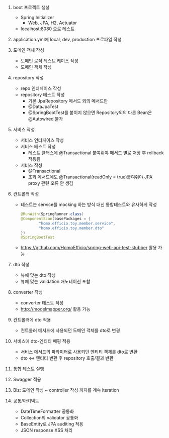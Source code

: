 1. boot 프로젝트 생성
    - Spring Initializer
        - Web, JPA, H2, Actuator
    - localhost:8080 으로 테스트
1. application.yml에 local, dev, production 프로파일 작성
1. 도메인 객체 작성
    - 도메인 로직 테스트 케이스 작성
    - 도메인 객체 작성
1. repository 작성
    - repo 인터페이스 작성
    - repository 테스트 작성
      - 기본 JpaRepository 메서드 외의 메서드만
      - @DataJpaTest
      - @SpringBootTest를 붙이지 않으면 Repository외의 다른 Bean은 @Autowired 불가

1. 서비스 작성
    - 서비스 인터페이스 작성
    - 서비스 테스트 작성
      - 테스트 클래스에 @Transactional 붙여줘야 메서드 별로 저장 후 rollback 적용됨
    - 서비스 작성
      - @Transactional
      - 조회 메서드에도 @Transactional(readOnly = true)붙여줘야 JPA proxy 관련 오류 안 생김
1. 컨트롤러 작성
    - 테스트는 service를 mocking 하는 방식 대신 통합테스트와 유사하게 작성
    
        ```java
        @RunWith(SpringRunner.class)
        @ComponentScan(basePackages = {
                "homo.efficio.toy.member.service",
                "homo.efficio.toy.member.dto"
        })
        @SpringBootTest
        ```
   - https://github.com/HomoEfficio/spring-web-api-test-stubber 활용 가능
1. dto 작성
    - 뷰에 맞는 dto 작성
    - 뷰에 맞는 validation 애노테이션 포함
1. converter 작성
    - converter 테스트 작성
    - http://modelmapper.org/ 활용 가능
1. 컨트롤러에 dto 적용
    - 컨트롤러 메서드에 사용되던 도메인 객체를 dto로 변경
1. 서비스에 dto-엔티티 매핑 적용
    - 서비스 메서드의 파라미터로 사용되던 엔티티 객체를 dto로 변환
    - dto <-> 엔티티 변환 후 repository 호출/결과 반환
1. 통합 테스트 실행
1. Swagger 적용
    
1. Biz: 도메인 작성 ~ controller 작성 까지를 계속 iteration
1. 공통/아키텍트
    - DateTimeFormatter 공통화
    - Collection의 validator 공통화
    - BaseEntity로 JPA auditing 적용
    - JSON response XSS 처리

